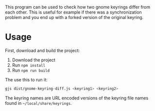 
This program can be used to check how two gnome keyrings differ from each other.
This is useful for example if there was a synchronization problem and you end up with a forked version of the original keyring.

# Usage

First, download and build the project:

1. Download the project
2. Run `npm install`
3. Run `npm run build`

The use this to run it:

```bash
gjs dist/gnome-keyring-diff.js <keyring1> <keyring2>
```

The keyring names are URL encoded versions of the keyring file names found in `~/local/share/keyrings`.

